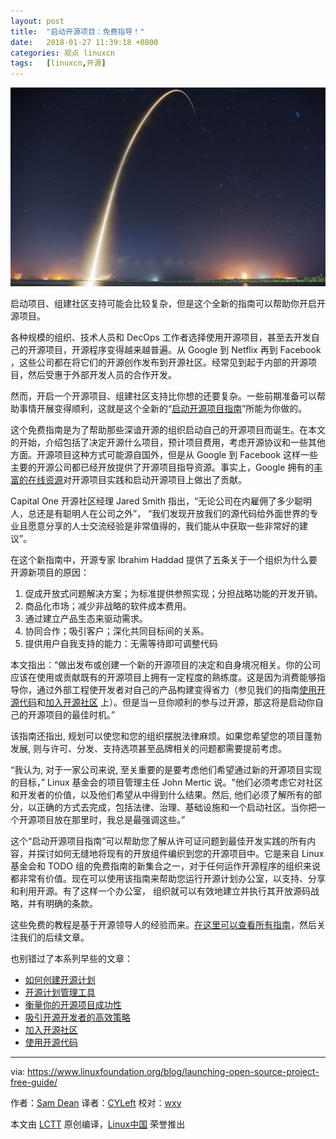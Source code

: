 ```yaml
---
layout: post
title:	"启动开源项目：免费指导！"
date:	2018-01-27 11:39:18 +0800 
categories:	观点 linuxcn 
tags:	[linuxcn,开源]
---
```



![](/Asserts/Images/album/201801/27/113922v59x9hx61pdhkgch.jpg)


启动项目、组建社区支持可能会比较复杂，但是这个全新的指南可以帮助你开启开源项目。


各种规模的组织、技术人员和 DecOps 工作者选择使用开源项目，甚至去开发自己的开源项目，开源程序变得越来越普遍。从 Google 到 Netflix 再到 Facebook ，这些公司都在将它们的开源创作发布到开源社区。经常见到起于内部的开源项目，然后受惠于外部开发人员的合作开发。


然而，开启一个开源项目、组建社区支持比你想的还要复杂。一些前期准备可以帮助事情开展变得顺利，这就是这个全新的“[启动开源项目指南](https://www.linuxfoundation.org/resources/open-source-guides/starting-open-source-project/)”所能为你做的。


这个免费指南是为了帮助那些深谙开源的组织启动自己的开源项目而诞生。在本文的开始，介绍包括了决定开源什么项目，预计项目费用，考虑开源协议和一些其他方面。开源项目这种方式可能源自国外，但是从 Google 到 Facebook 这样一些主要的开源公司都已经开放提供了开源项目指导资源。事实上，Google 拥有的[丰富的在线资源](https://www.linux.com/blog/learn/chapter/open-source-management/2017/5/googles-new-home-all-things-open-source-runs-deep)对开源项目实践和启动开源项目上做出了贡献。


Capital One 开源社区经理 Jared Smith 指出，“无论公司在内雇佣了多少聪明人，总还是有聪明人在公司之外”， “我们发现开放我们的源代码给外面世界的专业且愿意分享的人士交流经验是非常值得的，我们能从中获取一些非常好的建议”。


在这个新指南中，开源专家 Ibrahim Haddad 提供了五条关于一个组织为什么要开源新项目的原因：


1. 促成开放式问题解决方案；为标准提供参照实现；分担战略功能的开发开销。
2. 商品化市场；减少非战略的软件成本费用。
3. 通过建立产品生态来驱动需求。
4. 协同合作；吸引客户；深化共同目标间的关系。
5. 提供用户自我支持的能力：无需等待即可调整代码


本文指出：“做出发布或创建一个新的开源项目的决定和自身境况相关。你的公司应该在使用或贡献既有的开源项目上拥有一定程度的熟练度。这是因为消费能够指导你，通过外部工程使开发者对自己的产品构建变得省力（参见我们的指南[使用开源代码](https://www.linuxfoundation.org/using-open-source-code/)和[加入开源社区](https://www.linuxfoundation.org/participating-open-source-communities/)  上）。但是当一旦你顺利的参与过开源，那这将是启动你自己的开源项目的最佳时机。”


该指南还指出, 规划可以使您和您的组织摆脱法律麻烦。如果您希望您的项目蓬勃发展, 则与许可、分发、支持选项甚至品牌相关的问题都需要提前考虑。


“我认为, 对于一家公司来说, 至关重要的是要考虑他们希望通过新的开源项目实现的目标，” Linux 基金会的项目管理主任 John Mertic 说。"他们必须考虑它对社区和开发者的价值，以及他们希望从中得到什么结果。然后, 他们必须了解所有的部分，以正确的方式去完成，包括法律、治理、基础设施和一个启动社区。当你把一个开源项目放在那里时，我总是最强调这些。”


这个“启动开源项目指南”可以帮助您了解从许可证问题到最佳开发实践的所有内容，并探讨如何无缝地将现有的开放组件编织到您的开源项目中。它是来自 Linux 基金会和 TODO 组的免费指南的新集合之一，对于任何运作开源程序的组织来说都非常有价值。现在可以使用该指南来帮助您运行开源计划办公室，以支持、分享和利用开源。有了这样一个办公室， 组织就可以有效地建立并执行其开放源码战略，并有明确的条款。


这些免费的教程是基于开源领导人的经验而来。[在这里可以查看所有指南](https://github.com/todogroup/guides)，然后关注我们的后续文章。


也别错过了本系列早些的文章：


* [如何创建开源计划](https://github.com/todogroup/guides/blob/master/creating-an-open-source-program.md)
* [开源计划管理工具](https://www.linuxfoundation.org/blog/managing-open-source-programs-free-guide/)
* [衡量你的开源项目成功性](https://www.linuxfoundation.org/measuring-your-open-source-program-success/)
* [吸引开源开发者的高效策略](https://www.linuxfoundation.org/blog/effective-strategies-recruiting-open-source-developers/)
* [加入开源社区](https://www.linuxfoundation.org/participating-open-source-communities/)
* [使用开源代码](https://www.linuxfoundation.org/using-open-source-code/)




---


via: <https://www.linuxfoundation.org/blog/launching-open-source-project-free-guide/>


作者：[Sam Dean](https://www.linuxfoundation.org/author/sdean/) 译者：[CYLeft](https://github.com/CYLeft) 校对：[wxy](https://github.com/wxy)


本文由 [LCTT](https://github.com/LCTT/TranslateProject) 原创编译，[Linux中国](https://linux.cn/) 荣誉推出
